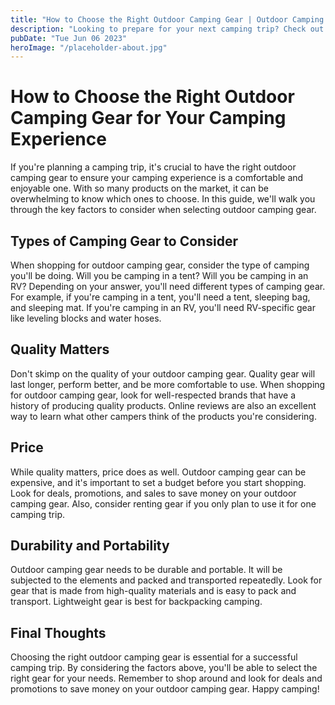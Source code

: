 ```yaml
---
title: "How to Choose the Right Outdoor Camping Gear | Outdoor Camping Gear"
description: "Looking to prepare for your next camping trip? Check out our guide on how to choose the right outdoor camping gear to make your experience a success. Get the best deals on outdoor camping gear at our online store."
pubDate: "Tue Jun 06 2023"
heroImage: "/placeholder-about.jpg"
---
```


# How to Choose the Right Outdoor Camping Gear for Your Camping Experience

If you&#39;re planning a camping trip, it&#39;s crucial to have the right outdoor camping gear to ensure your camping experience is a comfortable and enjoyable one. With so many products on the market, it can be overwhelming to know which ones to choose. In this guide, we&#39;ll walk you through the key factors to consider when selecting outdoor camping gear.

## Types of Camping Gear to Consider

When shopping for outdoor camping gear, consider the type of camping you&#39;ll be doing. Will you be camping in a tent? Will you be camping in an RV? Depending on your answer, you&#39;ll need different types of camping gear. For example, if you&#39;re camping in a tent, you&#39;ll need a tent, sleeping bag, and sleeping mat. If you&#39;re camping in an RV, you&#39;ll need RV-specific gear like leveling blocks and water hoses.

## Quality Matters

Don&#39;t skimp on the quality of your outdoor camping gear. Quality gear will last longer, perform better, and be more comfortable to use. When shopping for outdoor camping gear, look for well-respected brands that have a history of producing quality products. Online reviews are also an excellent way to learn what other campers think of the products you&#39;re considering.

## Price

While quality matters, price does as well. Outdoor camping gear can be expensive, and it&#39;s important to set a budget before you start shopping. Look for deals, promotions, and sales to save money on your outdoor camping gear. Also, consider renting gear if you only plan to use it for one camping trip.

## Durability and Portability

Outdoor camping gear needs to be durable and portable. It will be subjected to the elements and packed and transported repeatedly. Look for gear that is made from high-quality materials and is easy to pack and transport. Lightweight gear is best for backpacking camping.

## Final Thoughts

Choosing the right outdoor camping gear is essential for a successful camping trip. By considering the factors above, you&#39;ll be able to select the right gear for your needs. Remember to shop around and look for deals and promotions to save money on your outdoor camping gear. Happy camping!